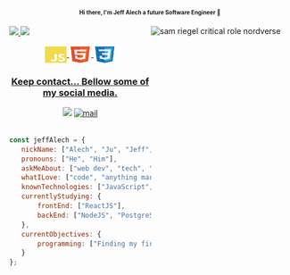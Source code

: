<h1 style="font-size: 10px;" align="center">
Hi there, I'm Jeff Alech a future Software Engineer 👋
<br><br>
 </h1>
 <img align="right" width="250" height="250" alt="sam riegel critical role nordverse" src="https://media3.giphy.com/media/CuuSHzuc0O166MRfjt/giphy.gif">

 <div>
   <a href="https://github.com/jeff-alech">
   <img height="160em"  src="https://github-readme-stats.vercel.app/api?username=jeff-alech&show_icons=true&theme=city_lights&include_all_commits=true&count_private=true"/>
   <img height="160em" src="https://github-readme-stats.vercel.app/api/top-langs/?username=jeff-alech&layout=compact&langs_count=6&theme=city_lights"/>

</div>
<div style="display: inline_block" align = "center" ><br>
  <img align="center" alt="Js" height="30" width="40" src="https://raw.githubusercontent.com/devicons/devicon/master/icons/javascript/javascript-plain.svg">
  <img align="center" alt="HTML" height="30" width="40" src="https://raw.githubusercontent.com/devicons/devicon/master/icons/html5/html5-original.svg">
  <img align="center" alt="CSS" height="30" width="40" src="https://raw.githubusercontent.com/devicons/devicon/master/icons/css3/css3-original.svg">
 <br>
 
  ### Keep contact... Bellow some of my social media.
</div>
 
 
 
<div align = "center" > 
  <a href="https://instagram.com/jeff_alech" target="_blank"><img src="https://img.shields.io/badge/-Instagram-%23E4405F?style=for-the-badge&logo=instagram&logoColor=white" target="_blank"></a>
 <a href="mailto:jeff-py@hotmail.com" target="_blank"><img alt="mail" src="https://img.shields.io/badge/Outlook-0078D4?style=for-the-badge&logo=microsoft-outlook&logoColor=white" /></a>
 <!-- <a href="#" target="_blank"><img src="https://img.shields.io/badge/Discord-7289DA?style=for-the-badge&logo=discord&logoColor=white" target="_blank"></a> 
  <a href="#" target="_blank"><img src="https://img.shields.io/badge/-LinkedIn-%230077B5?style=for-the-badge&logo=linkedin&logoColor=white" target="_blank"></a> -->
 

</div>
 <br>
 
 ```javascript
const jeffAlech = {
    nickName: ["Alech", "Ju", "Jeff", "Jeffs"],
    pronouns: ["He", "Him"],
    askMeAbout: ["web dev", "tech", "series", "food", "movies", "culture", "Avril Lavigne"],
    whatILove: ["code", "anything marvel", "pasta", "bread", "tattoos", "traveling"],
    knownTechnologies: ["JavaScript", "CSS", "HTML", "..."],
    currentlyStudying: {
        frontEnd: ["ReactJS"],
        backEnd: ["NodeJS", "PostgreSQL"]
    },
    currentObjectives: {
        programming: ["Finding my first opportunity as a FullStack Software Developer"]
    }
};
```
